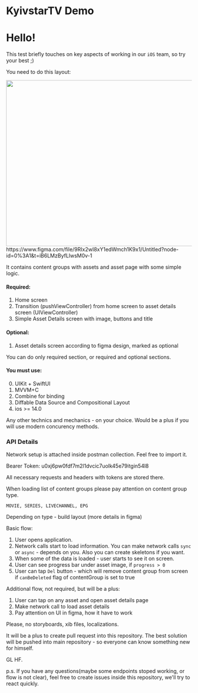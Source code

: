 # KyivstarTV Demo
# Hello! 

This test briefly touches on key aspects of working in our `iOS` team, so try your best ;) 

You need to do this layout:

<img src="https://i.imgur.com/2KewJw9.png" width="650" height="450">
https://www.figma.com/file/9RIx2wI8xY1edWmch1K9x1/Untitled?node-id=0%3A1&t=iB6LMzByfLlwsM0v-1

It contains content groups with assets and asset page with some simple logic. 

#### Required:
1. Home screen
2. Transition (pushViewController) from home screen to asset details screen (UIViewController)
3. Simple Asset Details screen with image, buttons and title

#### Optional:
1. Asset details screen according to figma design, marked as optional


You can do only required section, or required and optional sections.


#### You must use:

0. UIKit + SwiftUI
1. MVVM+C
2. Combine for binding
3. Diffable Data Source and Compositional Layout
4. ios >= 14.0

Any other technics and mechanics - on your choice.
Would be a plus if you will use modern concurency methods.

### API Details
Network setup is attached inside postman collection. Feel free to import it.

Bearer Token: u0xj6pw0fdf7m2l1dvcic7uolk45e79itgin54l8

All necessary requests and headers with tokens are stored there. 

When loading list of content groups please pay attention on content group type. 

`
MOVIE, SERIES, LIVECHANNEL, EPG
`

Depending on type - build layout (more details in figma)

Basic flow:

1. User opens application.
2. Network calls start to load information. You can make network calls `sync` or `async` - depends on you. Also you can create skeletons if you want.
3. When some of the data is loaded - user starts to see it on screen.
4. User can see progress bar under asset image, if `progress > 0`
5. User can tap `Del` button - which will remove content group from screen if `canBeDeleted` flag of contentGroup is set to true

Additional flow, not required, but will be a plus:
1. User can tap on any asset and open asset details page
2. Make network call to load asset details
3. Pay attention on UI in figma, how it have to work

Please, no storyboards, xib files, localizations.


It will be a plus to create pull request into this repository.
The best solution will be pushed into main repository - so everyone can know something new for himself.

GL HF.

p.s. If you have any questions(maybe some endpoints stoped working, or flow is not clear), feel free to create issues inside this repository, we'll try to react quickly. 
